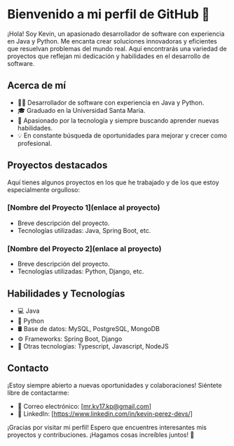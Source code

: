 # Bienvenido a mi perfil de GitHub 👋

¡Hola! Soy Kevin, un apasionado desarrollador de software con experiencia en Java y Python. Me encanta crear soluciones innovadoras y eficientes que resuelvan problemas del mundo real. Aquí encontrarás una variedad de proyectos que reflejan mi dedicación y habilidades en el desarrollo de software.

## Acerca de mí

- 👨‍💻 Desarrollador de software con experiencia en Java y Python.
- 🎓 Graduado en la Universidad Santa Maria.
- 🚀 Apasionado por la tecnología y siempre buscando aprender nuevas habilidades.
- 💡 En constante búsqueda de oportunidades para mejorar y crecer como profesional.

## Proyectos destacados

Aquí tienes algunos proyectos en los que he trabajado y de los que estoy especialmente orgulloso:

### [Nombre del Proyecto 1](enlace al proyecto)
- Breve descripción del proyecto.
- Tecnologías utilizadas: Java, Spring Boot, etc.

### [Nombre del Proyecto 2](enlace al proyecto)
- Breve descripción del proyecto.
- Tecnologías utilizadas: Python, Django, etc.

## Habilidades y Tecnologías

- 💻 Java
- 🐍 Python
- 🛢️ Base de datos: MySQL, PostgreSQL, MongoDB
- ⚙️ Frameworks: Spring Boot, Django
- 🚀 Otras tecnologías: Typescript, Javascript, NodeJS

## Contacto

¡Estoy siempre abierto a nuevas oportunidades y colaboraciones! Siéntete libre de contactarme:

- 📧 Correo electrónico: [mr.kv17.kp@gmail.com]
- 💼 LinkedIn: [https://www.linkedin.com/in/kevin-perez-devs/]

¡Gracias por visitar mi perfil! Espero que encuentres interesantes mis proyectos y contribuciones. ¡Hagamos cosas increíbles juntos! 🚀
